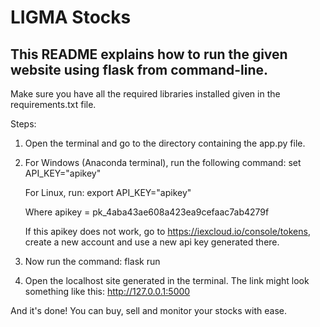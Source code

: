# LIGMA Stocks

## This README explains how to run the given website using flask from command-line.

Make sure you have all the required libraries installed given in the requirements.txt file.

Steps:
1. Open the terminal and go to the directory containing the app.py file.
2. For Windows (Anaconda terminal), run the following command: set API_KEY="apikey"

   For Linux, run: export API_KEY="apikey"

   Where apikey = pk_4aba43ae608a423ea9cefaac7ab4279f

   If this apikey does not work, go to https://iexcloud.io/console/tokens, create a new account and use a new api key generated there.
3. Now run the command: flask run
4. Open the localhost site generated in the terminal. The link might look something like this: http://127.0.0.1:5000

And it's done! You can buy, sell and monitor your stocks with ease.

